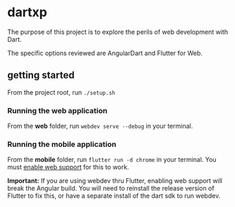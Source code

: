 # dartxp
The purpose of this project is to explore the perils of web development with Dart.

The specific options reviewed are AngularDart and Flutter for Web.

## getting started

From the project root, run `./setup.sh`

### Running the web application

From the **web** folder, run `webdev serve --debug` in your terminal.  

### Running the mobile application

From the **mobile** folder, run `flutter run -d chrome` in your terminal.  You must [enable web support](https://flutter.dev/docs/get-started/web) for this to work.

**Important:** If you are using webdev thru Flutter, enabling web support will break the Angular build.  You will need to reinstall the release version of Flutter to fix this, or have a separate install of the dart sdk to run webdev.
